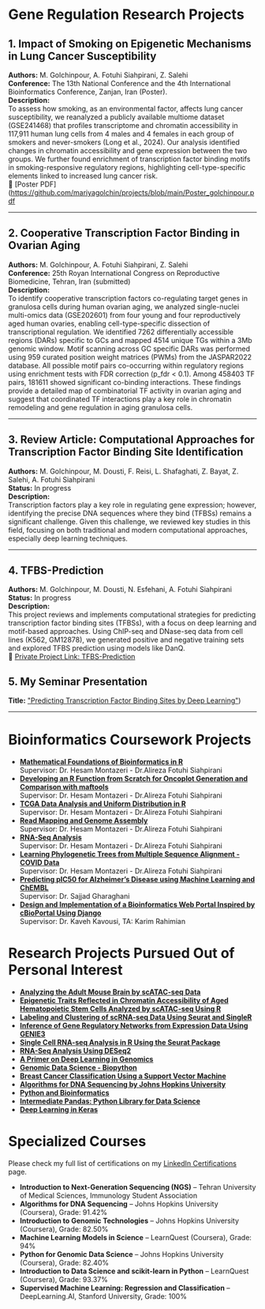 # Gene Regulation Research Projects 
## 1. Impact of Smoking on Epigenetic Mechanisms in Lung Cancer Susceptibility  
**Authors:** M. Golchinpour, A. Fotuhi Siahpirani, Z. Salehi  
**Conference:** The 13th National Conference and the 4th International Bioinformatics Conference, Zanjan, Iran (Poster).<br>
**Description:**  
To assess how smoking, as an environmental factor, affects lung cancer susceptibility, we reanalyzed a publicly available multiome dataset (GSE241468) that profiles transcriptome and chromatin accessibility in 117,911 human lung cells from 4 males and 4 females in each group of smokers and never-smokers (Long et al., 2024). Our analysis identified changes in chromatin accessibility and gene expression between the two groups. We further found enrichment of transcription factor binding motifs in smoking-responsive regulatory regions, highlighting cell-type-specific elements linked to increased lung cancer risk.    
📄 [Poster PDF](https://github.com/mariyagolchin/projects/blob/main/Poster_golchinpour.pdf

---

## 2. Cooperative Transcription Factor Binding in Ovarian Aging  
**Authors:** M. Golchinpour, A. Fotuhi Siahpirani, Z. Salehi  
**Conference:** 25th Royan International Congress on Reproductive Biomedicine, Tehran, Iran (submitted)  
**Description:**  
To identify cooperative transcription factors co-regulating target genes in granulosa cells during human ovarian aging, we analyzed single-nuclei multi-omics data (GSE202601) from four young and four reproductively aged human ovaries, enabling cell-type-specific dissection of transcriptional regulation. We identified 7262 differentially accessible regions (DARs) specific to GCs and mapped 4514 unique TGs within a 3Mb genomic window. Motif scanning across GC specific DARs was performed using 959 curated position weight matrices (PWMs) from the JASPAR2022 database. All possible motif pairs co-occurring within regulatory regions using enrichment tests with FDR correction (p_fdr < 0.1). Among 458403 TF pairs, 181611 showed significant co-binding interactions. These findings provide a detailed map of combinatorial TF activity in ovarian aging and suggest that coordinated TF interactions play a key role in chromatin remodeling and gene regulation in aging granulosa cells.

---

## 3. Review Article: Computational Approaches for Transcription Factor Binding Site Identification  
**Authors:** M. Golchinpour, M. Dousti, F. Reisi, L. Shafaghati, Z. Bayat, Z. Salehi, A. Fotuhi Siahpirani  
**Status:** In progress  
**Description:**  
Transcription factors play a key role in regulating gene expression; however, identifying the precise DNA sequences where they bind (TFBSs) remains a significant challenge. Given this challenge, we reviewed key studies in this field, focusing on both traditional and modern computational approaches, especially deep learning techniques.

---

## 4. TFBS-Prediction  
**Authors:** M. Golchinpour, M. Dousti, N. Esfehani, A. Fotuhi Siahpirani  
**Status:** In progress  
**Description:**  
This project reviews and implements computational strategies for predicting transcription factor binding sites (TFBSs), with a focus on deep learning and motif-based approaches. Using ChIP-seq and DNase-seq data from cell lines (K562, GM12878), we generated positive and negative training sets and explored TFBS prediction using models like DanQ.<br>
 🔗 [Private Project Link: TFBS-Prediction](https://github.com/mariyagolchin/TFBS-Prediction)

 ## 5. My Seminar Presentation
**Title:** ["Predicting Transcription Factor Binding Sites by Deep Learning"](https://github.com/mariyagolchin/Seminar-Presentation_Predicting-transcription-factor-binding-site-by-deep-learning?tab=readme-ov-file))


---

# Bioinformatics Coursework Projects

- **[Mathematical Foundations of Bioinformatics in R](https://github.com/mariyagolchin/MFB-R-Programming-1/blob/main/HW_P01.pdf)**  
  Supervisor: Dr. Hesam Montazeri - Dr.Alireza Fotuhi Siahpirani
- **[Developing an R Function from Scratch for Oncoplot Generation and Comparison with maftools](https://github.com/mariyagolchin/MFB-R-Programming-2/blob/main/HW_P02.pdf)**  
  Supervisor: Dr. Hesam Montazeri - Dr.Alireza Fotuhi Siahpirani
- **[TCGA Data Analysis and Uniform Distribution in R](https://github.com/mariyagolchin/MFB-R-Programming-4/blob/main/HW_P04.pdf)**  
  Supervisor: Dr. Hesam Montazeri  - Dr.Alireza Fotuhi Siahpirani 
- **[Read Mapping and Genome Assembly](https://github.com/mariyagolchin/Read-mapping-and-genome-assembly/)**  
  Supervisor: Dr. Hesam Montazeri - Dr.Alireza Fotuhi Siahpirani
- **[RNA-Seq Analysis](https://github.com/mariyagolchin/RNA-Seq-analysis/blob/main/)**  
  Supervisor: Dr. Hesam Montazeri  - Dr.Alireza Fotuhi Siahpirani
- **[Learning Phylogenetic Trees from Multiple Sequence Alignment - COVID Data](https://github.com/mariyagolchin/-Learning-Phylogenetic-Trees/tree/main)**  
  Supervisor: Dr. Hesam Montazeri   - Dr.Alireza Fotuhi Siahpirani
- **[Predicting pIC50 for Alzheimer’s Disease using Machine Learning and ChEMBL](https://github.com/mariyagolchin/Predicting-PIC50-with-machine-learning)**  
  Supervisor: Dr. Sajjad Gharaghani  
- **[Design and Implementation of a Bioinformatics Web Portal Inspired by cBioPortal Using Django](https://github.com/mariyagolchin/Cbioportal)**  
  Supervisor: Dr. Kaveh Kavousi, TA: Karim Rahimian  


# Research Projects Pursued Out of Personal Interest

- **[Analyzing the Adult Mouse Brain by scATAC-seq Data](https://github.com/mariyagolchin/Analyzing-adult-mouse-brain-scATAC-seq-Compiled-August-20-2024?tab=readme-ov-file)**  
- **[Epigenetic Traits Reflected in Chromatin Accessibility of Aged Hematopoietic Stem Cells Analyzed by scATAC-seq Using R](https://github.com/mariyagolchin/implementing-Epigenetic-traits-inscribed-in-chromatin-accessibility-in-aged-hematopoietic-stem-cells/tree/main)**  
- **[Labeling and Clustering of scRNA-seq Data Using Seurat and SingleR](https://github.com/mariyagolchin/LableCells_SingleR)**  
- **[Inference of Gene Regulatory Networks from Expression Data Using GENIE3](https://github.com/mariyagolchin/GENIE3_GRN-Inference)**  
- **[Single Cell RNA-seq Analysis in R Using the Seurat Package](https://github.com/mariyagolchin/scRNA-seq-analysis-with-Seurat)**  
- **[RNA-Seq Analysis Using DESeq2](https://github.com/mariyagolchin/RNAseq_analysis)**  
- **[A Primer on Deep Learning in Genomics](https://github.com/mariyagolchin/A-Primer-on-Deep-Learning-in-Genomics)**  
- **[Genomic Data Science - Biopython](https://github.com/mariyagolchin/Python-for-Genomic-Data-Science/blob/main/Python_for_Genomic_Data_Science.ipynb)**  
- **[Breast Cancer Classification Using a Support Vector Machine](https://github.com/mariyagolchin/Breast-Cancer-Classification-Using-a-Support-Vector-Machine?tab=readme-ov-file)**  
- **[Algorithms for DNA Sequencing by Johns Hopkins University](https://github.com/mariyagolchin/Algorithms-for-DNA-Sequencing-Ben-Langmead)**  
- **[Python and Bioinformatics](https://github.com/mariyagolchin/Python-and-Bioinformatics)**  
- **[Intermediate Pandas: Python Library for Data Science](https://github.com/mariyagolchin/IntermediatePandasPythonLibraryforDataScience)**  
- **[Deep Learning in Keras](https://github.com/mariyagolchin/Deep-Learning-in-Keras-Tutorial)**


# Specialized Courses

Please check my full list of certifications on my [LinkedIn Certifications](https://www.linkedin.com/in/mariyagolchinpour/details/certifications/) page.

- **Introduction to Next-Generation Sequencing (NGS)** – Tehran University of Medical Sciences, Immunology Student Association  
- **Algorithms for DNA Sequencing** – Johns Hopkins University (Coursera), Grade: 91.42%
- **Introduction to Genomic Technologies** – Johns Hopkins University (Coursera), Grade: 82.50%
- **Machine Learning Models in Science** – LearnQuest (Coursera), Grade: 94%
- **Python for Genomic Data Science** – Johns Hopkins University (Coursera), Grade: 82.40%
- **Introduction to Data Science and scikit-learn in Python** – LearnQuest (Coursera), Grade: 93.37%
- **Supervised Machine Learning: Regression and Classification** – DeepLearning.AI, Stanford University, Grade: 100%

